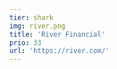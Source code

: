 ```yaml
---
tier: shark
img: river.png
title: 'River Financial'
prio: 33
url: 'https://river.com/'
---
```







